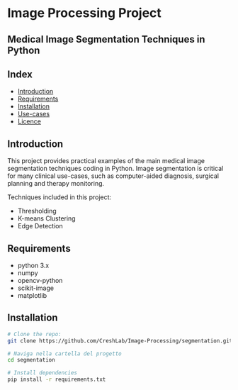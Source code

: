 # Image Processing Project
## Medical Image Segmentation Techniques in Python

## Index
- [Introduction](#introduzione)
- [Requirements](#requisiti)
- [Installation](#installazione)
- [Use-cases](#esempi-di-uso)
- [Licence](#licenza)

## Introduction
This project provides practical examples of the main medical image segmentation techniques coding in Python.
Image segmentation is critical for many clinical use-cases, such as computer-aided diagnosis, surgical planning and therapy monitoring.

Techniques included in this project:
- Thresholding
- K-means Clustering
- Edge Detection

## Requirements
- python 3.x
- numpy
- opencv-python
- scikit-image
- matplotlib

## Installation
```bash
# Clone the repo:
git clone https://github.com/CreshLab/Image-Processing/segmentation.git

# Naviga nella cartella del progetto
cd segmentation

# Install dependencies
pip install -r requirements.txt

